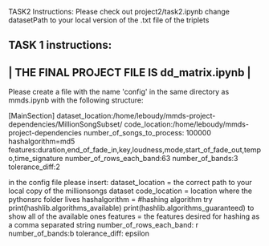 TASK2 Instructions:
Please check out project2/task2.ipynb
change datasetPath  to your local version of the .txt file of the triplets 




TASK 1 instructions:
---------------------------------------------
| THE FINAL PROJECT FILE IS dd_matrix.ipynb |
---------------------------------------------

Please create a file with the name 'config' in the same directory as mmds.ipynb with the following structure:

[MainSection]
dataset_location:/home/leboudy/mmds-project-dependencies/MillionSongSubset/
code_location:/home/leboudy/mmds-project-dependencies
number_of_songs_to_process: 100000
hashalgorithm=md5
features:duration,end_of_fade_in,key,loudness,mode,start_of_fade_out,tempo,time_signature
number_of_rows_each_band:63
number_of_bands:3
tolerance_diff:2



in the config file please insert:
dataset_location = the correct path to your local copy of the millionsongs dataset
code_location =  location where the pythonsrc folder lives
hashalgorithm = #hashing algorithm try print(hashlib.algorithms_available) print(hashlib.algorithms_guaranteed) to show all of the available ones
features =  the features desired for hashing as a comma separated string
number_of_rows_each_band: r
number_of_bands:b
tolerance_diff: epsilon



